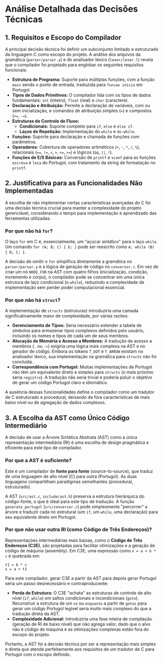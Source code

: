 # Análise Detalhada das Decisões Técnicas

## 1. Requisitos e Escopo do Compilador

A principal decisão técnica foi definir um subconjunto limitado e estruturado da linguagem C como escopo do projeto. A análise dos arquivos da gramática (`parser/parser.y`) e do analisador léxico (`lexer/lexer.l`) revela que o compilador foi projetado para englobar os seguintes requisitos funcionais:

*   **Estrutura de Programa:** Suporte para múltiplas funções, com a função `main` sendo o ponto de entrada, traduzida para `funcao inicio` em Portugol.
*   **Tipos de Dados Primitivos:** O compilador lida com os tipos de dados fundamentais: `int` (inteiro), `float` (real) e `char` (caractere).
*   **Declaração e Atribuição:** Permite a declaração de variáveis, com ou sem inicialização, e comandos de atribuição simples (`=`) e compostos (`+=`, `-=`).
*   **Estruturas de Controle de Fluxo:**
    *   **Condicionais:** Suporte completo para `if`, `else` e `else if`.
    *   **Laços de Repetição:** Implementação do `while` e `do-while`.
*   **Funções:** Suporte para declaração e chamada de funções com parâmetros.
*   **Operadores:** Cobertura de operadores aritméticos (`+`, `-`, `*`, `/`, `%`), relacionais (`==`, `!=`, `<`, `>`, `<=`, `>=`) e lógicos (`&&`, `||`, `!`).
*   **Funções de E/S Básicas:** Conversão de `printf` e `scanf` para as funções `escreva` e `leia` do Portugol, com tratamento da string de formatação no `printf`.

## 2. Justificativa para as Funcionalidades Não Implementadas

A escolha de não implementar certas características avançadas do C foi uma decisão técnica crucial para manter a complexidade do projeto gerenciável, considerando o tempo para implementação e aprendizado das ferramentas utilizadas.

### Por que não há `for`?

O laço `for` em C é, essencialmente, um "açúcar sintático" para o laço `while`. Um comando `for (A; B; C) { D; }` pode ser reescrito como `A; while (B) { D; C; }`.

A decisão de omitir o `for` simplifica diretamente a gramática no `parser/parser.y` e a lógica de geração de código no `conversor.c`. Em vez de criar um nó `NODE_FOR` na AST com quatro filhos (inicialização, condição, incremento e corpo), o compilador pode se concentrar em uma única estrutura de laço condicional (o `while`), reduzindo a complexidade de implementação sem perder poder computacional essencial.

### Por que não há `struct`?

A implementação de `structs` (estruturas) introduziria uma camada significativamente maior de complexidade, por várias razões:

*   **Gerenciamento de Tipos:** Seria necessário estender a tabela de símbolos para armazenar tipos complexos definidos pelo usuário, incluindo os nomes e tipos de cada um de seus membros.
*   **Alocação de Memória e Acesso a Membros:** A tradução de acesso a membros (`.` ou `->`) exigiria uma lógica mais complexa na AST e no gerador de código. Embora os tokens `T_DOT` e `T_ARROW` existam no analisador léxico, sua implementação na gramática para `structs` não foi concluída.
*   **Correspondência com Portugol:** Muitas implementações de Portugol não têm um equivalente direto e simples para `structs` (o mais próximo seria `registro`). A tradução não seria trivial e poderia poluir o objetivo de gerar um código Portugol claro e idiomático.

A ausência dessas funcionalidades define o compilador como um tradutor de C estruturado e procedural, deixando de fora características de mais baixo nível ou de agregação de dados complexos.

## 3. A Escolha da AST como Único Código Intermediário

A decisão de usar a Árvore Sintática Abstrata (AST) como a única representação intermediária (RI) é uma escolha de design pragmática e eficiente para este tipo de compilador.

### Por que a AST é suficiente?

Este é um compilador de **fonte para fonte** (source-to-source), que traduz de uma linguagem de alto nível (C) para outra (Portugol). As duas linguagens compartilham paradigmas semelhantes (procedural, estruturado).

A AST (`src/ast.c`, `include/ast.h`) preserva a estrutura hierárquica do código-fonte, o que é ideal para este tipo de tradução. A função `generate_portugol` (`src/conversor.c`) pode simplesmente "percorrer" a árvore e traduzir cada nó estrutural (um `if`, um `while`, uma declaração) para seu equivalente direto em Portugol.

### Por que não usar outra RI (como Código de Três Endereços)?

Representações intermediárias mais baixas, como o **Código de Três Endereços (C3E)**, são projetadas para facilitar otimizações e a geração de código de máquina (assembly). Em C3E, uma expressão como `x = a + b * c` é quebrada em:

```
t1 = b * c
x = a + t1
```

Para este compilador, gerar C3E a partir da AST para depois gerar Portugol seria um passo desnecessário e contraproducente:

*   **Perda de Estrutura:** O C3E "achata" as estruturas de controle de alto nível (`if`, `while`) em saltos condicionais e incondicionais (`goto`). Reconstruir a estrutura de um `se` ou `enquanto` a partir de `gotos` para gerar um código Portugol legível seria muito mais complexo do que a tradução direta da AST.
*   **Complexidade Adicional:** Introduziria uma fase inteira de compilação (geração de RI de baixo nível) que não agrega valor, dado que o alvo não é código de máquina e as otimizações complexas estão fora do escopo do projeto.

Portanto, a AST foi a decisão técnica por ser a representação mais simples e direta que atende perfeitamente aos requisitos de um tradutor de C para Portugol com o escopo definido.